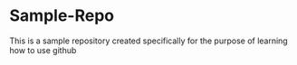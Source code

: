 # Sample-Repo
This is a sample repository created specifically for the purpose of learning how to use github
